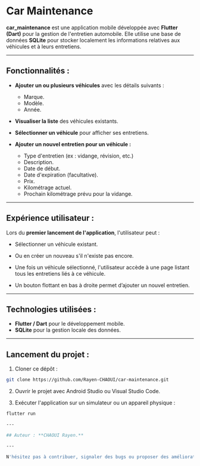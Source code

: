 # Car Maintenance

**car_maintenance** est une application mobile développée avec **Flutter (Dart)** pour la gestion de l'entretien automobile. Elle utilise une base de données **SQLite** pour stocker localement les informations relatives aux véhicules et à leurs entretiens.

---

## Fonctionnalités :

- **Ajouter un ou plusieurs véhicules** avec les détails suivants :
  - Marque.
  - Modèle.
  - Année.

- **Visualiser la liste** des véhicules existants.
- **Sélectionner un véhicule** pour afficher ses entretiens.
- **Ajouter un nouvel entretien pour un véhicule :**
  - Type d'entretien (ex : vidange, révision, etc.)
  - Description.
  - Date de début.
  - Date d'expiration (facultative).
  - Prix.
  - Kilométrage actuel.
  - Prochain kilométrage prévu pour la vidange.

---

## Expérience utilisateur :
Lors du **premier lancement de l'application**, l'utilisateur peut :
- Sélectionner un véhicule existant.
- Ou en créer un nouveau s'il n'existe pas encore.

- Une fois un véhicule sélectionné, l'utilisateur accède à une page listant tous les entretiens liés à ce véhicule.
- Un bouton flottant en bas à droite permet d’ajouter un nouvel entretien.

---

## Technologies utilisées : 
- **Flutter / Dart** pour le développement mobile.
- **SQLite** pour la gestion locale des données.

---

## Lancement du projet : 
1. Cloner ce dépôt :

```bash
git clone https://github.com/Rayen-CHAOUI/car-maintenance.git
```

2. Ouvrir le projet avec Android Studio ou Visual Studio Code.

3. Exécuter l'application sur un simulateur ou un appareil physique :
```bash
flutter run

---

## Auteur : **CHAOUI Rayen.**

---

N'hésitez pas à contribuer, signaler des bugs ou proposer des améliorations !